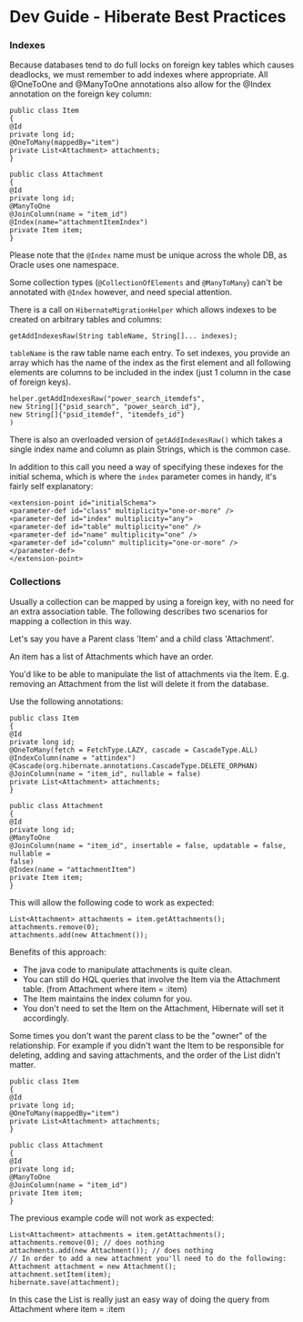 # Dev Guide - Hiberate Best Practices

### Indexes

Because databases tend to do full locks on foreign key tables which causes deadlocks, we must remember to add indexes where appropriate. All @OneToOne and @ManyToOne annotations also allow for the @Index annotation on the foreign key column:

```
public class Item
{
@Id
private long id;
@OneToMany(mappedBy="item")
private List<Attachment> attachments;
}

public class Attachment
{
@Id
private long id;
@ManyToOne
@JoinColumn(name = "item_id")
@Index(name="attachmentItemIndex")
private Item item;
}
```

Please note that the `@Index` name must be unique across the whole DB, as Oracle uses one namespace.

Some collection types (`@CollectionOfElements` and `@ManyToMany`) can't be annotated with `@Index` however, and need special attention.

There is a call on `HibernateMigrationHelper` which allows indexes to be created on arbitrary tables and columns:

```
getAddIndexesRaw(String tableName, String[]... indexes);
```

`tableName` is the raw table name each entry. To set indexes, you provide an array which has the name of the index as the first element and all following elements are columns to be included in the index (just 1 column in the case of foreign keys).

```
helper.getAddIndexesRaw("power_search_itemdefs",
new String[]{"psid_search", "power_search_id"},
new String[]{"psid_itemdef", "itemdefs_id"}
)
```

There is also an overloaded version of `getAddIndexesRaw()` which takes a single index name and column as plain Strings, which is the common case.

In addition to this call you need a way of specifying these indexes for the initial schema, which is where the `index` parameter comes in handy, it's fairly self explanatory:

```
<extension-point id="initialSchema">
<parameter-def id="class" multiplicity="one-or-more" />
<parameter-def id="index" multiplicity="any">
<parameter-def id="table" multiplicity="one" />
<parameter-def id="name" multiplicity="one" />
<parameter-def id="column" multiplicity="one-or-more" />
</parameter-def>
</extension-point>
```

### Collections

Usually a collection can be mapped by using a foreign key, with no need for an extra association table. The following describes two scenarios for mapping a collection in this way.

Let's say you have a Parent class 'Item' and a child class 'Attachment'.

An item has a list of Attachments which have an order.

You'd like to be able to manipulate the list of attachments via the Item. E.g. removing an Attachment from the list will delete it from the database.

Use the following annotations:

```
public class Item
{
@Id
private long id;
@OneToMany(fetch = FetchType.LAZY, cascade = CascadeType.ALL)
@IndexColumn(name = "attindex")
@Cascade(org.hibernate.annotations.CascadeType.DELETE_ORPHAN)
@JoinColumn(name = "item_id", nullable = false)
private List<Attachment> attachments;
}

public class Attachment
{
@Id
private long id;
@ManyToOne
@JoinColumn(name = "item_id", insertable = false, updatable = false, nullable =
false)
@Index(name = "attachmentItem")
private Item item;
}
```

This will allow the following code to work as expected:

```
List<Attachment> attachments = item.getAttachments();
attachments.remove(0);
attachments.add(new Attachment());
```

Benefits of this approach:

- The java code to manipulate attachments is quite clean.
- You can still do HQL queries that involve the Item via the Attachment table. (from Attachment where item = :item)
- The Item maintains the index column for you.
- You don't need to set the Item on the Attachment, Hibernate will set it accordingly.

Some times you don't want the parent class to be the "owner" of the relationship. For example if you didn't want the Item to be responsible for deleting, adding and saving attachments, and the order of the List didn't matter.

```
public class Item
{
@Id
private long id;
@OneToMany(mappedBy="item")
private List<Attachment> attachments;
}

public class Attachment
{
@Id
private long id;
@ManyToOne
@JoinColumn(name = "item_id")
private Item item;
}

```

The previous example code will not work as expected:

```
List<Attachment> attachments = item.getAttachments();
attachments.remove(0); // does nothing
attachments.add(new Attachment()); // does nothing
// In order to add a new attachment you'll need to do the following:
Attachment attachment = new Attachment();
attachment.setItem(item);
hibernate.save(attachment);
```

In this case the List is really just an easy way of doing the query from Attachment where item = :item
